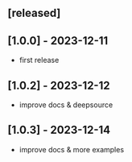 ## [released]

## [1.0.0] - 2023-12-11

- first release

## [1.0.2] - 2023-12-12

- improve docs & deepsource

## [1.0.3] - 2023-12-14

- improve docs & more examples
